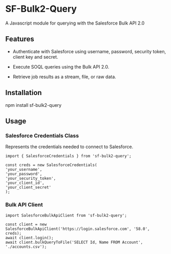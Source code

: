 # SF-Bulk2-Query

A Javascript module for querying with the Salesforce Bulk API 2.0

## Features

* Authenticate with Salesforce using username, password, security token, client key and secret.

* Execute SOQL queries using the Bulk API 2.0.

* Retrieve job results as a stream, file, or raw data.

## Installation

npm install sf-bulk2-query

## Usage

### Salesforce Credentials Class

Represents the credentials needed to connect to Salesforce.
```
import { SalesforceCredentials } from 'sf-bulk2-query';

const creds = new SalesforceCredentials(
'your_username',
'your_password',
'your_security_token',
'your_client_id',
'your_client_secret'
);
```

### Bulk API Client

```
import SalesforceBulkApiClient from 'sf-bulk2-query';

const client = new SalesforceBulkApiClient('https://login.salesforce.com', '58.0', creds);
await client.login();
await client.bulkQueryToFile('SELECT Id, Name FROM Account', './accounts.csv');
```